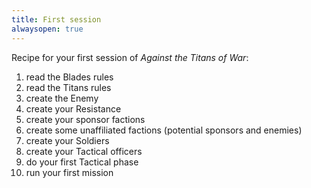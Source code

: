 ```yaml
---
title: First session
alwaysopen: true
---
```


Recipe for your first session of _Against the Titans of War_:

1. read the Blades rules
1. read the Titans rules
1. create the Enemy
1. create your Resistance
2. create your sponsor factions
3. create some unaffiliated factions (potential sponsors and enemies)
4. create your Soldiers
4. create your Tactical officers
4. do your first Tactical phase
4. run your first mission
